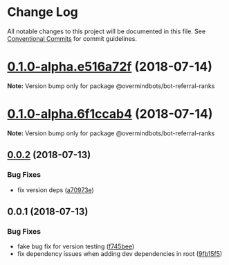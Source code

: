 # Change Log

All notable changes to this project will be documented in this file.
See [Conventional Commits](https://conventionalcommits.org) for commit guidelines.

<a name="0.1.0-alpha.e516a72f"></a>
# [0.1.0-alpha.e516a72f](https://github.com/overmindbots/bot-referral-ranks/compare/v0.0.2...v0.1.0-alpha.e516a72f) (2018-07-14)




**Note:** Version bump only for package @overmindbots/bot-referral-ranks

<a name="0.1.0-alpha.6f1ccab4"></a>
# [0.1.0-alpha.6f1ccab4](https://github.com/overmindbots/bot-referral-ranks/compare/v0.0.2...v0.1.0-alpha.6f1ccab4) (2018-07-14)




**Note:** Version bump only for package @overmindbots/bot-referral-ranks

<a name="0.0.2"></a>
## [0.0.2](https://github.com/overmindbots/bot-referral-ranks/compare/v0.0.1...v0.0.2) (2018-07-13)


### Bug Fixes

* fix version deps ([a70973e](https://github.com/overmindbots/bot-referral-ranks/commit/a70973e))




<a name="0.0.1"></a>
## 0.0.1 (2018-07-13)


### Bug Fixes

* fake bug fix for version testing ([f745bee](https://github.com/overmindbots/bot-referral-ranks/commit/f745bee))
* fix dependency issues when adding dev dependencies in root ([9fb15f5](https://github.com/overmindbots/bot-referral-ranks/commit/9fb15f5))
